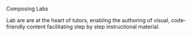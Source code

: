Composing Labs

Lab are are at the heart of tutors, enabling the authoring of visual, code-friendly content facilitating step by step instructional material.